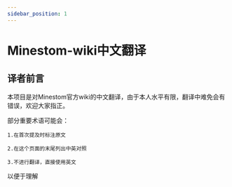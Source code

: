 ```yaml
---
sidebar_position: 1
---
```


# Minestom-wiki中文翻译

## 译者前言

本项目是对Minestom官方wiki的中文翻译，由于本人水平有限，翻译中难免会有错误，欢迎大家指正。

部分重要术语可能会：

    1.在首次提及时标注原文

    2.在这个页面的末尾列出中英对照

    3.不进行翻译，直接使用英文

以便于理解